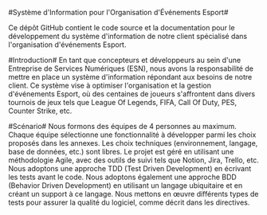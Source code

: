 #Système d'Information pour l'Organisation d'Événements Esport#

Ce dépôt GitHub contient le code source et la documentation pour le développement du système d'information de notre client spécialisé dans l'organisation d'événements Esport.

#Introduction#
En tant que concepteurs et développeurs au sein d'une Entreprise de Services Numériques (ESN), nous avons la responsabilité de mettre en place un système d'information répondant aux besoins de notre client. Ce système vise à optimiser l'organisation et la gestion d'événements Esport, où des centaines de joueurs s'affrontent dans divers tournois de jeux tels que League Of Legends, FIFA, Call Of Duty, PES, Counter Strike, etc.

#Scénario#
  Nous formons des équipes de 4 personnes au maximum.
  Chaque équipe sélectionne une fonctionnalité à développer parmi les choix proposés dans les annexes.
  Les choix techniques (environnement, langage, base de données, etc.) sont libres.
  Le projet est géré en utilisant une méthodologie Agile, avec des outils de suivi tels que Notion, Jira, Trello, etc.
  Nous adoptons une approche TDD (Test Driven Development) en écrivant les tests avant le code.
  Nous adoptons également une approche BDD (Behavior Driven Development) en utilisant un langage ubiquitaire et en créant un support à ce langage.
  Nous mettons en œuvre différents types de tests pour assurer la qualité du logiciel, comme décrit dans les directives.
